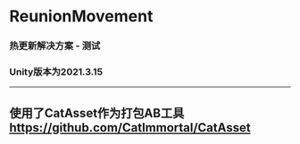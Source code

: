 # ReunionMovement
### 热更新解决方案 - 测试
### Unity版本为2021.3.15

---
使用了CatAsset作为打包AB工具 https://github.com/CatImmortal/CatAsset
---
